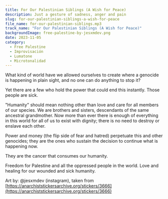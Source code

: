 ```yaml
---
title: For Our Palestinian Siblings (A Wish for Peace)
description: Just a gesture of sadness, anger and pain
slug: for-our-palestinian-siblings-a-wish-for-peace
file_name: for-our-palestinian-siblings.mp3
track_name: "For Our Palestinian Siblings (A Wish for Peace)"
backgroundImage: free-palestine-by-jesxmdev.png
date: 2023-11-05
category:
  - Free Palestine
  - Improvisación
  - Lumatone
  - Microtonalidad
---
```


What kind of world have we allowed ourselves to create where a genocide is happening in plain sight, and no one can do anything to stop it?

Yet there are a few who hold the power that could end this instantly. Those people are sick.

"Humanity" should mean nothing other than love and care for all members of our species. We are brothers and sisters, descendants of the same ancestral grandmother. Now more than ever there is enough of everything in this world for all of us to exist with dignity; there is no need to destroy or enslave each other.

Power and money (the flip side of fear and hatred) perpetuate this and other genocides; they are the ones who sustain the decision to continue what is happening now.

They are the cancer that consumes our humanity.

Freedom for Palestine and all the oppressed people in the world. Love and healing for our wounded and sick humanity.

Art by: @jesxmdev (instagram), taken from [https://anarchiststickersarchive.org/stickers/3666](https://anarchiststickersarchive.org/stickers/3666)
